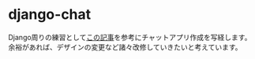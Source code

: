 # django-chat

Django周りの練習として[この記事](https://www.hiramine.com/programming/chat_django_channels/index.html)を参考にチャットアプリ作成を写経します。  
余裕があれば、デザインの変更など諸々改修していきたいと考えています。  


